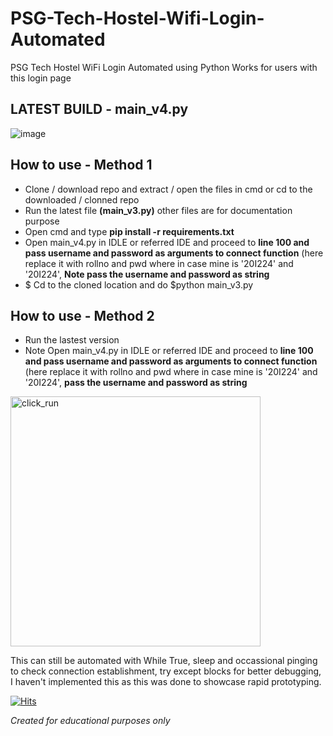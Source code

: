 # PSG-Tech-Hostel-Wifi-Login-Automated
PSG Tech Hostel WiFi Login Automated using Python
Works for users with this login page

## **LATEST BUILD - main_v4.py**
![image](https://user-images.githubusercontent.com/75175772/171265320-e75e2d85-3648-45d9-bf6b-82596d38d653.png)


## How to use - Method 1
- Clone / download repo and extract / open the files in cmd or cd to the downloaded / clonned repo
- Run the latest file **(main_v3.py)** other files are for documentation purpose 
- Open cmd and type **pip install -r requirements.txt** 
- Open main_v4.py in IDLE or referred IDE and proceed to **line 100 and pass username and password as arguments to connect function** (here replace it with rollno and pwd where in case mine is '20I224' and '20I224', **Note pass the username and password as string**
- $ Cd to the cloned location and do $python main_v3.py
## How to use - Method 2
- Run the lastest version
- Note Open main_v4.py in IDLE or referred IDE and proceed to **line 100 and pass username and password as arguments to connect function** (here replace it with rollno and pwd where in case mine is '20I224' and '20I224', **pass the username and password as string**
<img src="https://user-images.githubusercontent.com/75175772/171410407-5543dc02-49b0-4d69-bff5-94db3e70b7ec.png" alt="click_run" width="400"/>


This can still be automated with While True, sleep and occassional pinging to check connection establishment, try except blocks for better debugging, I haven't implemented this as this was done to showcase rapid prototyping.

[![Hits](https://hits.seeyoufarm.com/api/count/incr/badge.svg?url=https%3A%2F%2Fgithub.com%2FKaushik-Ss%2FPSG-Tech-Hostel-WiFi-Login-Automated&count_bg=%237CFF18&title_bg=%23A83636&icon=&icon_color=%234D2121&title=Total+Visitors&edge_flat=true)](https://hits.seeyoufarm.com)

*Created for educational purposes only*

